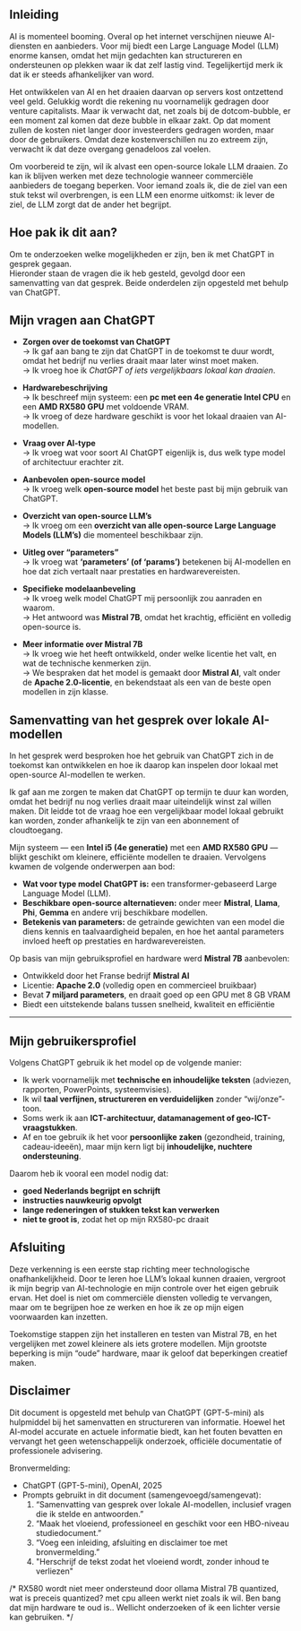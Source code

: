 ## Inleiding
AI is momenteel booming. Overal op het internet verschijnen nieuwe AI-diensten en aanbieders. Voor mij biedt een Large Language Model (LLM) enorme kansen, omdat het mijn gedachten kan structureren en ondersteunen op plekken waar ik dat zelf lastig vind. Tegelijkertijd merk ik dat ik er steeds afhankelijker van word.  

Het ontwikkelen van AI en het draaien daarvan op servers kost ontzettend veel geld. Gelukkig wordt die rekening nu voornamelijk gedragen door venture capitalists. Maar ik verwacht dat, net zoals bij de dotcom-bubble, er een moment zal komen dat deze bubble in elkaar zakt. Op dat moment zullen de kosten niet langer door investeerders gedragen worden, maar door de gebruikers. Omdat deze kostenverschillen nu zo extreem zijn, verwacht ik dat deze overgang genadeloos zal voelen.  

Om voorbereid te zijn, wil ik alvast een open-source lokale LLM draaien. Zo kan ik blijven werken met deze technologie wanneer commerciële aanbieders de toegang beperken. Voor iemand zoals ik, die de ziel van een stuk tekst wil overbrengen, is een LLM een enorme uitkomst: ik lever de ziel, de LLM zorgt dat de ander het begrijpt.

## Hoe pak ik dit aan?
Om te onderzoeken welke mogelijkheden er zijn, ben ik met ChatGPT in gesprek gegaan.  
Hieronder staan de vragen die ik heb gesteld, gevolgd door een samenvatting van dat gesprek. Beide onderdelen zijn opgesteld met behulp van ChatGPT.

## Mijn vragen aan ChatGPT

- **Zorgen over de toekomst van ChatGPT**  
  → Ik gaf aan bang te zijn dat ChatGPT in de toekomst te duur wordt, omdat het bedrijf nu verlies draait maar later winst moet maken.  
  → Ik vroeg hoe ik _ChatGPT of iets vergelijkbaars lokaal kan draaien_.

- **Hardwarebeschrijving**  
  → Ik beschreef mijn systeem: een **pc met een 4e generatie Intel CPU** en een **AMD RX580 GPU** met voldoende VRAM.  
  → Ik vroeg of deze hardware geschikt is voor het lokaal draaien van AI-modellen.

- **Vraag over AI-type**  
  → Ik vroeg wat voor soort AI ChatGPT eigenlijk is, dus welk type model of architectuur erachter zit.

- **Aanbevolen open-source model**  
  → Ik vroeg welk **open-source model** het beste past bij mijn gebruik van ChatGPT.

- **Overzicht van open-source LLM’s**  
  → Ik vroeg om een **overzicht van alle open-source Large Language Models (LLM’s)** die momenteel beschikbaar zijn.

- **Uitleg over “parameters”**  
  → Ik vroeg wat **‘parameters’ (of ‘params’)** betekenen bij AI-modellen en hoe dat zich vertaalt naar prestaties en hardwarevereisten.

- **Specifieke modelaanbeveling**  
  → Ik vroeg welk model ChatGPT mij persoonlijk zou aanraden en waarom.  
  → Het antwoord was **Mistral 7B**, omdat het krachtig, efficiënt en volledig open-source is.

- **Meer informatie over Mistral 7B**  
  → Ik vroeg wie het heeft ontwikkeld, onder welke licentie het valt, en wat de technische kenmerken zijn.  
  → We bespraken dat het model is gemaakt door **Mistral AI**, valt onder de **Apache 2.0-licentie**, en bekendstaat als een van de beste open modellen in zijn klasse.

## Samenvatting van het gesprek over lokale AI-modellen
In het gesprek werd besproken hoe het gebruik van ChatGPT zich in de toekomst kan ontwikkelen en hoe ik daarop kan inspelen door lokaal met open-source AI-modellen te werken.  

Ik gaf aan me zorgen te maken dat ChatGPT op termijn te duur kan worden, omdat het bedrijf nu nog verlies draait maar uiteindelijk winst zal willen maken. Dit leidde tot de vraag hoe een vergelijkbaar model lokaal gebruikt kan worden, zonder afhankelijk te zijn van een abonnement of cloudtoegang.

Mijn systeem — een **Intel i5 (4e generatie)** met een **AMD RX580 GPU** — blijkt geschikt om kleinere, efficiënte modellen te draaien. Vervolgens kwamen de volgende onderwerpen aan bod:

- **Wat voor type model ChatGPT is:** een transformer-gebaseerd Large Language Model (LLM).  
- **Beschikbare open-source alternatieven:** onder meer **Mistral**, **Llama**, **Phi**, **Gemma** en andere vrij beschikbare modellen.  
- **Betekenis van parameters:** de getrainde gewichten van een model die diens kennis en taalvaardigheid bepalen, en hoe het aantal parameters invloed heeft op prestaties en hardwarevereisten.

Op basis van mijn gebruiksprofiel en hardware werd **Mistral 7B** aanbevolen:

- Ontwikkeld door het Franse bedrijf **Mistral AI**  
- Licentie: **Apache 2.0** (volledig open en commercieel bruikbaar)  
- Bevat **7 miljard parameters**, en draait goed op een GPU met 8 GB VRAM  
- Biedt een uitstekende balans tussen snelheid, kwaliteit en efficiëntie

---

## Mijn gebruikersprofiel
Volgens ChatGPT gebruik ik het model op de volgende manier:

- Ik werk voornamelijk met **technische en inhoudelijke teksten** (adviezen, rapporten, PowerPoints, systeemvisies).  
- Ik wil **taal verfijnen, structureren en verduidelijken** zonder “wij/onze”-toon.  
- Soms werk ik aan **ICT-architectuur, datamanagement of geo-ICT-vraagstukken**.  
- Af en toe gebruik ik het voor **persoonlijke zaken** (gezondheid, training, cadeau-ideeën), maar mijn kern ligt bij **inhoudelijke, nuchtere ondersteuning**.

Daarom heb ik vooral een model nodig dat:

- **goed Nederlands begrijpt en schrijft**  
- **instructies nauwkeurig opvolgt**  
- **lange redeneringen of stukken tekst kan verwerken**  
- **niet te groot is**, zodat het op mijn RX580-pc draait

## Afsluiting
Deze verkenning is een eerste stap richting meer technologische onafhankelijkheid. Door te leren hoe LLM’s lokaal kunnen draaien, vergroot ik mijn begrip van AI-technologie en mijn controle over het eigen gebruik ervan. Het doel is niet om commerciële diensten volledig te vervangen, maar om te begrijpen hoe ze werken en hoe ik ze op mijn eigen voorwaarden kan inzetten.  

Toekomstige stappen zijn het installeren en testen van Mistral 7B, en het vergelijken met zowel kleinere als iets grotere modellen. Mijn grootste beperking is mijn “oude” hardware, maar ik geloof dat beperkingen creatief maken.


## Disclaimer
Dit document is opgesteld met behulp van ChatGPT (GPT-5-mini) als hulpmiddel bij het samenvatten en structureren van informatie. Hoewel het AI-model accurate en actuele informatie biedt, kan het fouten bevatten en vervangt het geen wetenschappelijk onderzoek, officiële documentatie of professionele advisering.

Bronvermelding:  
- ChatGPT (GPT-5-mini), OpenAI, 2025  
- Prompts gebruikt in dit document (samengevoegd/samengevat):  
  1. “Samenvatting van gesprek over lokale AI-modellen, inclusief vragen die ik stelde en antwoorden.”  
  2. “Maak het vloeiend, professioneel en geschikt voor een HBO-niveau studiedocument.”  
  3. “Voeg een inleiding, afsluiting en disclaimer toe met bronvermelding.”
  4. "Herschrijf de tekst zodat het vloeiend wordt, zonder inhoud te verliezen"

/*
RX580 wordt niet meer ondersteund door ollama
Mistral 7B quantized, wat is preceis quantized? met cpu alleen werkt niet zoals ik wil.
Ben bang dat mijn hardware te oud is..
Wellicht onderzoeken of ik een lichter versie kan gebruiken.
*/